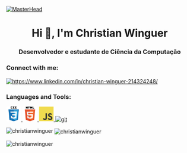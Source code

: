 [![MasterHead](https://wallpapers.com/images/hd/4k-programming-digital-world-map-6cm23bhnci86c5w5.jpg)]([https://wallpapers.com/images/hd/4k-programming-digital-world-map-6cm23bhnci86c5w5.jpg](https://github.com/ChristianWinguer))
<h1 align="center">Hi 👋, I'm Christian Winguer</h1>
<h3 align="center">Desenvolvedor e estudante de Ciência da Computação</h3>

<h3 align="left">Connect with me:</h3>
<p align="left">
<a href="https://linkedin.com/in/https://www.linkedin.com/in/christian-winguer-214324248/" target="blank"><img align="center" src="https://raw.githubusercontent.com/rahuldkjain/github-profile-readme-generator/master/src/images/icons/Social/linked-in-alt.svg" alt="https://www.linkedin.com/in/christian-winguer-214324248/" height="30" width="40" /></a>
</p>

<h3 align="left">Languages and Tools:</h3>
<p align="left"> <a href="https://www.w3schools.com/css/" target="_blank" rel="noreferrer"> <img src="https://raw.githubusercontent.com/devicons/devicon/master/icons/css3/css3-original-wordmark.svg" alt="css3" width="40" height="40"/> </a> <a href="https://www.w3.org/html/" target="_blank" rel="noreferrer"> <img src="https://raw.githubusercontent.com/devicons/devicon/master/icons/html5/html5-original-wordmark.svg" alt="html5" width="40" height="40"/> </a> <a href="https://developer.mozilla.org/en-US/docs/Web/JavaScript" target="_blank" rel="noreferrer"> <img src="https://raw.githubusercontent.com/devicons/devicon/master/icons/javascript/javascript-original.svg" alt="javascript" width="40" height="40"/> </a> <a href="https://git-scm.com/" target="_blank" rel="noreferrer"> <img src="https://www.vectorlogo.zone/logos/git-scm/git-scm-icon.svg" alt="git" width="40" height="40"/> </a> </p>

<p><img align="left" src="https://github-readme-stats.vercel.app/api/top-langs?username=christianwinguer&show_icons=true&locale=en&layout=compact" alt="christianwinguer" /></p>

<p>&nbsp;<img align="center" src="https://github-readme-stats.vercel.app/api?username=christianwinguer&show_icons=true&locale=en" alt="christianwinguer" /></p>

<p><img align="center" src="https://github-readme-streak-stats.herokuapp.com/?user=christianwinguer&" alt="christianwinguer" /></p>
